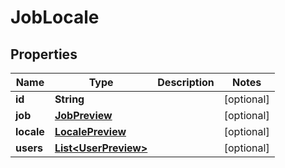 

# JobLocale

## Properties

Name | Type | Description | Notes
------------ | ------------- | ------------- | -------------
**id** | **String** |  |  [optional]
**job** | [**JobPreview**](JobPreview.md) |  |  [optional]
**locale** | [**LocalePreview**](LocalePreview.md) |  |  [optional]
**users** | [**List&lt;UserPreview&gt;**](UserPreview.md) |  |  [optional]




